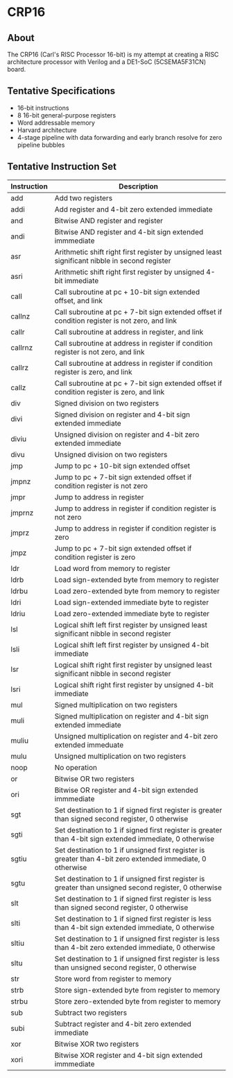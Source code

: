 # CRP16

## About

The CRP16 (Carl's RISC Processor 16-bit) is my attempt at creating a RISC architecture processor with Verilog and a DE1-SoC (5CSEMA5F31CN) board.

## Tentative Specifications
- 16-bit instructions
- 8 16-bit general-purpose registers
- Word addressable memory
- Harvard architecture
- 4-stage pipeline with data forwarding and early branch resolve for zero pipeline bubbles

## Tentative Instruction Set

| Instruction | Description |
| - | - |
| add | Add two registers |
| addi | Add register and 4-bit zero extended immediate |
| and | Bitwise AND register and register |
| andi | Bitwise AND register and 4-bit sign extended immmediate |
| asr | Arithmetic shift right first register by unsigned least significant nibble in second register | 
| asri | Arithmetic shift right first register by unsigned 4-bit immediate | 
| call | Call subroutine at pc + 10-bit sign extended offset, and link |
| callnz | Call subroutine at pc + 7-bit sign extended offset if condition register is not zero, and link |
| callr | Call subroutine at address in register, and link |
| callrnz | Call subroutine at address in register if condition register is not zero, and link |
| callrz | Call subroutine at address in register if condition register is zero, and link |
| callz | Call subroutine at pc + 7-bit sign extended offset if condition register is zero, and link |
| div | Signed division on two registers |
| divi | Signed division on register and 4-bit sign extended immediate |
| diviu | Unsigned division on register and 4-bit zero extended immediate |
| divu | Unsigned division on two registers |
| jmp | Jump to pc + 10-bit sign extended offset |
| jmpnz | Jump to pc + 7-bit sign extended offset if condition register is not zero |
| jmpr | Jump to address in register |
| jmprnz | Jump to address in register if condition register is not zero |
| jmprz | Jump to address in register if condition register is zero |
| jmpz | Jump to pc + 7-bit sign extended offset if condition register is zero |
| ldr | Load word from memory to register |
| ldrb | Load sign-extended byte from memory to register |
| ldrbu | Load zero-extended byte from memory to register |
| ldri | Load sign-extended immediate byte to register |
| ldriu | Load zero-extended immediate byte to register |
| lsl | Logical shift left first register by unsigned least significant nibble in second register |
| lsli | Logical shift left first register by unsigned 4-bit immediate |
| lsr | Logical shift right first register by unsigned least significant nibble in second register | 
| lsri | Logical shift right first register by unsigned 4-bit immediate | 
| mul | Signed multiplication on two registers |
| muli | Signed multiplication on register and 4-bit sign extended immediate |
| muliu | Unsigned multiplication on register and 4-bit zero extended immeduate |
| mulu | Unsigned multiplication on two registers |
| noop | No operation |
| or | Bitwise OR two registers |
| ori | Bitwise OR register and 4-bit sign extended immmediate |
| sgt | Set destination to 1 if signed first register is greater than signed second register, 0 otherwise |
| sgti | Set destination to 1 if signed first register is greater than 4-bit sign extended immediate, 0 otherwise |
| sgtiu | Set destination to 1 if unsigned first register is greater than 4-bit zero extended immediate, 0 otherwise |
| sgtu | Set destination to 1 if unsigned first register is greater than unsigned second register, 0 otherwise |
| slt | Set destination to 1 if signed first register is less than signed second register, 0 otherwise |
| slti | Set destination to 1 if signed first register is less than 4-bit sign extended immediate, 0 otherwise |
| sltiu | Set destination to 1 if unsigned first register is less than 4-bit zero extended immediate, 0 otherwise |
| sltu | Set destination to 1 if unsigned first register is less than unsigned second register, 0 otherwise |
| str | Store word from register to memory |
| strb | Store sign-extended byte from register to memory |
| strbu | Store zero-extended byte from register to memory |
| sub | Subtract two registers |
| subi | Subtract register and 4-bit zero extended immediate |
| xor | Bitwise XOR two registers |
| xori | Bitwise XOR register and 4-bit sign extended immmediate |
